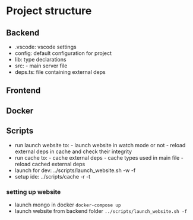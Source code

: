 # Project structure
## Backend
- .vscode: vscode settings
- config: default configuration for project
- lib: type declarations
- src: - main server file
- deps.ts: file containing external deps
## Frontend
## Docker
## Scripts
- run launch website to: - launch website in watch mode or not
                         - reload external deps in cache and check their integrity
- run cache to: - cache external deps
                - cache types used in main file
                - reload cached external deps
- launch for dev: ../scripts/launch_website.sh -w -f
- setup ide: ../scripts/cache -r -t

### setting up website
- launch mongo in docker
```docker-compose up```
- launch website from backend folder
```../scripts/launch_website.sh -f```
